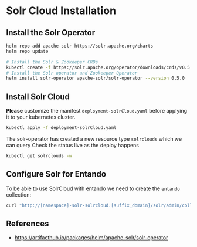 # Solr Cloud Installation

## Install the Solr Operator

```bash
helm repo add apache-solr https://solr.apache.org/charts
helm repo update

# Install the Solr & Zookeeper CRDs
kubectl create -f https://solr.apache.org/operator/downloads/crds/v0.5.0/all-with-dependencies.yaml
# Install the Solr operator and Zookeeper Operator
helm install solr-operator apache-solr/solr-operator --version 0.5.0
```
## Install Solr Cloud

**Please** customize the manifest `deployment-solrCloud.yaml` before applying it to your kubernetes cluster.

```bash
kubectl apply -f deployment-solrCloud.yaml
```

The solr-operator has created a new resource type `solrclouds` which we can query
Check the status live as the deploy happens

```bash
kubectl get solrclouds -w
```

## Configure Solr for Entando

To be able to use SolrCloud with entando we need to create the `entando` collection:

```bash
curl "http://[namespace]-solr-solrcloud.[suffix_domain]/solr/admin/collections?action=CREATE&name=entando&numShards=1&replicationFactor=3&maxShardsPerNode=2&collection.configName=_default"
```

## References

- https://artifacthub.io/packages/helm/apache-solr/solr-operator